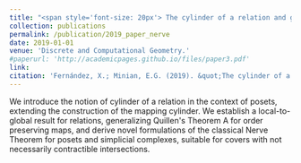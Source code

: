 ```yaml
---
title: "<span style='font-size: 20px'> The cylinder of a relation and generalized versions of the Nerve Theorem"
collection: publications
permalink: /publication/2019_paper_nerve
date: 2019-01-01
venue: 'Discrete and Computational Geometry.'
#paperurl: 'http://academicpages.github.io/files/paper3.pdf'
link: 
citation: 'Fernández, X.; Minian, E.G. (2019). &quot;The cylinder of a relation and generalized versions of the Nerve Theorem.&quot; <i>Discrete and Computational Geometry</i>. 63(8).'
---
```


We introduce the notion of cylinder of a relation in the context of posets, extending the construction of the mapping cylinder. We establish a local-to-global result for relations, generalizing Quillen's Theorem A for order preserving maps, and derive novel formulations of the classical Nerve Theorem for posets and simplicial complexes, suitable for covers with not necessarily contractible intersections.